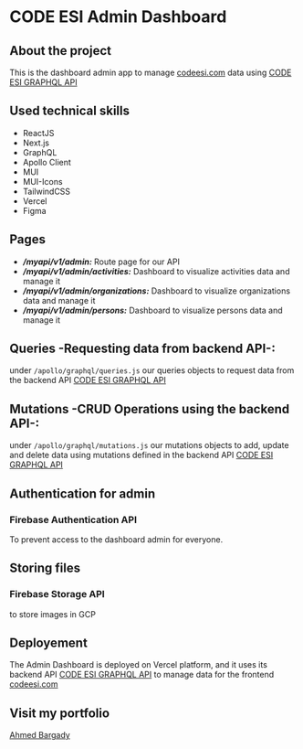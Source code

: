 # CODE ESI Admin Dashboard

## About the project

This is the dashboard admin app to manage [codeesi.com](https://codeesi.com) data using [CODE ESI GRAPHQL API](https://github.com/AhmedCoolProjects/CodeESIGraphqlAPI)

## Used technical skills

- ReactJS
- Next.js
- GraphQL
- Apollo Client
- MUI
- MUI-Icons
- TailwindCSS
- Vercel
- Figma

## Pages

- **_/myapi/v1/admin:_** Route page for our API
- **_/myapi/v1/admin/activities:_** Dashboard to visualize activities data and manage it
- **_/myapi/v1/admin/organizations:_** Dashboard to visualize organizations data and manage it
- **_/myapi/v1/admin/persons:_** Dashboard to visualize persons data and manage it

## Queries -Requesting data from backend API-:

under `/apollo/graphql/queries.js` our queries objects to request data from the backend API [CODE ESI GRAPHQL API](https://github.com/AhmedCoolProjects/CodeESIGraphqlAPI)

## Mutations -CRUD Operations using the backend API-:

under `/apollo/graphql/mutations.js` our mutations objects to add, update and delete data using mutations defined in the backend API [CODE ESI GRAPHQL API](https://github.com/AhmedCoolProjects/CodeESIGraphqlAPI)

## Authentication for admin

### Firebase Authentication API

To prevent access to the dashboard admin for everyone.

## Storing files

### Firebase Storage API

to store images in GCP

## Deployement

The Admin Dashboard is deployed on Vercel platform, and it uses its backend API [CODE ESI GRAPHQL API](https://github.com/AhmedCoolProjects/CodeESIGraphqlAPI) to manage data for the frontend [codeesi.com](https://codeesi.com)

## Visit my portfolio

[Ahmed Bargady](https://ahmedbargady.me)
